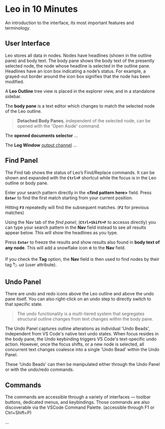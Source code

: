 # Leo in 10 Minutes

An introduction to the interface, its most important features and terminology.

## User Interface

Leo stores all data in nodes. Nodes have headlines (shown in the outline pane) and body text. The body pane shows the body text of the presently selected node, the node whose headline is selected in the outline pane. Headlines have an icon box indicating a node’s status. For example, a grayed-out border around the icon box signifies that the node has been modified.

A **Leo Outline** tree view is placed in the explorer view, and in a standalone sidebar.

The **body pane** is a text editor which changes to match the selected node of the Leo outline.

> **Detached Body Panes**, independent of the selected node, can be opened with the 'Open Aside' command.

The **opened documents selector** ...

The **Log Window** [output channel](https://code.visualstudio.com/api/extension-capabilities/common-capabilities#output-channel) ...

## Find Panel

The Find tab shows the status of Leo’s Find/Replace commands. It can be shown and expanded with the **`Ctrl+F`** shortcut while the focus is in the Leo outline or body pane.

Enter your search pattern directly in the **\<find pattern here\>** field. Press **`Enter`** to find the first match starting from your current position.

Hitting **`F3`** repeatedly will find the subsequent matches. (**`F2`** for previous matches)

Using the Nav tab of the _find panel_, (**`Ctrl+Shift+F`** to accesss directly) you can type your search pattern in the **Nav** field instead to see all results appear below. This will show the headlines as you type.

Press **`Enter`** to freeze the results and show results also found in **body text of any node**. This will add a snowflake icon ❄️ to the **Nav** field.

If you check the **Tag** option, the **Nav** field is then used to find nodes by their tag 🏷 _ua_ (user attribute).

## Undo Panel

There are undo and redo icons above the Leo outline and above the undo pane itself. You can also right-click on an undo step to directly switch to that specific state.

> The undo functionality is a multi-tiered system that segregates structural outline changes from text changes within the body pane. 

The Undo Panel captures outline alterations as individual 'Undo Beads', independent from VS Code's native text undo states. When focus resides in the body pane, the Undo keybinding triggers VS Code's text-specific undo action. However, once the focus shifts, or a new node is selected, all concurrent text changes coalesce into a single 'Undo Bead' within the Undo Panel. 

These 'Undo Beads' can then be manipulated either through the Undo Panel or with the undo/redo commands. 

## Commands

The commands are accessible through a variety of interfaces — toolbar buttons, dedicated menus, and keybindings. Those commands are also discoverable via the VSCode Command Palette. (accessible through F1 or Ctrl+Shift+P)

...
